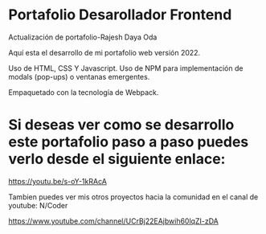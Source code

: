 # Portafolio Desarollador Frontend 
Actualización de portafolio-Rajesh Daya Oda

Aquí esta el desarrollo de mi portafolio web versión 2022.

Uso de HTML, CSS Y Javascript. Uso de NPM para implementación de modals (pop-ups) o ventanas emergentes.

Empaquetado con la tecnología de Webpack.

# Si deseas ver como se desarrollo este portafolio paso a paso puedes verlo desde el siguiente enlace:

https://youtu.be/s-oY-1kRAcA

Tambien puedes ver mis otros proyectos hacia la comunidad en el canal de youtube: N/Coder

https://www.youtube.com/channel/UCrBj22EAjbwih60lqZI-zDA




